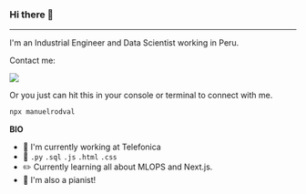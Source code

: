 ### Hi there 👋
---

I'm an Industrial Engineer and Data Scientist working in Peru.

Contact me:

<a href='https://www.linkedin.com/in/manuelrodval/' target="_blank"><img src="https://img.icons8.com/fluency/48/000000/linkedin.png"/></a>


Or you just can hit this in your console or terminal to connect with me.
 
```bash
npx manuelrodval
```

**BIO**

- 📠 I'm currently working at Telefonica
- 🔧 `.py` `.sql` `.js` `.html` `.css` 
- ✏️ Currently learning all about MLOPS and Next.js.
- 🎹 I'm also a pianist!
